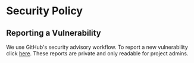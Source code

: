 # Security Policy

## Reporting a Vulnerability

We use GitHub's security advisory workflow. To report a new vulnerability click [here](https://github.com/acoular/spectacoular/security/advisories/new).
These reports are private and only readable for project admins.
